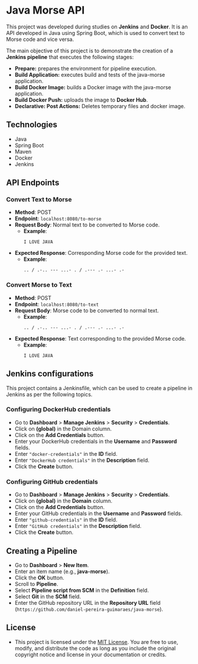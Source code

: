 # Java Morse API

This project was developed during studies on **Jenkins** and **Docker**. It is an API developed in Java using Spring Boot, which is used to convert text to Morse code and vice versa.

The main objective of this project is to demonstrate the creation of a **Jenkins pipeline** that executes the following stages:

+ **Prepare:** prepares the environment for pipeline execution.
+ **Build Application:** executes build and tests of the java-morse application.
+ **Build Docker Image:** builds a Docker image with the java-morse application.
+ **Build Docker Push:** uploads the image to **Docker Hub**.
+ **Declarative: Post Actions:** Deletes temporary files and docker image.

## Technologies
- Java
- Spring Boot
- Maven
- Docker
- Jenkins
  
## API Endpoints

### Convert Text to Morse

- **Method**: POST
- **Endpoint**: `localhost:8080/to-morse`
- **Request Body**: Normal text to be converted to Morse code.
  - **Example**:
    ```text
    I LOVE JAVA
    ```
- **Expected Response**: Corresponding Morse code for the provided text.
  - **Example**:
    ```text
    .. / .-.. --- ...- . / .--- .- ...- .-
    ```

### Convert Morse to Text

- **Method**: POST
- **Endpoint**: `localhost:8080/to-text`
- **Request Body**: Morse code to be converted to normal text.
  - **Example**:
    ```text
    .. / .-.. --- ...- . / .--- .- ...- .-
    ```
- **Expected Response**: Text corresponding to the provided Morse code.
  - **Example**:
    ```text
    I LOVE JAVA
    ```

## Jenkins configurations

This project contains a Jenkinsfile, which can be used to create a pipeline in Jenkins as per the following topics.

### Configuring DockerHub credentials

+ Go to **Dashboard** > **Manage Jenkins** > **Security** > **Credentials**.
+ Click on **(global)** in the Domain column.
+ Click on the **Add Credentials** button.
+ Enter your DockerHub credentials in the **Username** and **Password** fields.
+ Enter `"docker-credentials"` in the **ID** field.
+ Enter `"DockerHub credentials"` in the **Description** field.
+ Click the **Create** button.

### Configuring GitHub credentials

+ Go to **Dashboard** > **Manage Jenkins** > **Security** > **Credentials**.
+ Click on **(global)** in the **Domain** column.
+ Click on the **Add Credentials** button.
+ Enter your GitHub credentials in the **Username** and **Password** fields.
+ Enter `"github-credentials"` in the **ID** field.
+ Enter `"GitHub credentials"` in the **Description** field.
+ Click the **Create** button.

## Creating a Pipeline

+ Go to **Dashboard** > **New Item**.
+ Enter an item name (e.g., **java-morse**).
+ Click the **OK** button.
+ Scroll to **Pipeline**.
+ Select **Pipeline script from SCM** in the **Definition** field.
+ Select **Git** in the **SCM** field.
+ Enter the GitHub repository URL in the **Repository URL** field (`https://github.com/daniel-pereira-guimaraes/java-morse`).
  
## License

- This project is licensed under the [MIT License](https://opensource.org/licenses/MIT). You are free to use, modify, and distribute the code as long as you include the original copyright notice and license in your documentation or credits.
